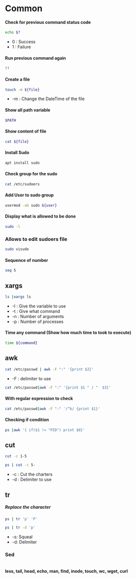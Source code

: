 # Common

#### Check for previous command status code
```sh
echo $?
```
- 0  : Success
- 1 : Failure

#### Run previous command again
```sh
!!
```
#### Create a file
```sh
touch -m ${file}
```
- -m : Change the DateTime of the file
#### Show all path variable
```sh
$PATH
```
#### Show content of file
```sh
cat ${file}
```
#### Install Sudo
```sh
apt install sudo
```
####  Check group for the sudo
```sh
cat /etc/sudoers
```
####  Add User to sudo group
```sh
usermod -aG sudo ${user}
```
####  Display what is allowed to be done
```sh
sudo -l
```
### Allows to edit sudoers file
```sh
sudo visudo
```

#### Sequence of number
```sh
seq 5
```

## xargs
```sh
ls |xargs ls
```
- -I : Give the variable to use
- -t : Give what command 
- -n : Number of arguments
- -p : Number of processes
#### Time any command (Show how much time to took to execute)
```sh
time ${command}
```
## awk
```sh
cat /etc/passwd | awk -F ":" '{print $2}'
```
- -F : delimiter to use

```sh
cat /etc/passwd|awk -F ":" '{print $1 " / "  $3}'
```
#### With regular expression to check
```sh
cat /etc/passwd|awk -F ":" '/^b/ {print $1}'
```
#### Checking if condition
```sh
ps |awk '{ if($1 != "PID") print $0}'
```

## cut
```sh
cut -c 1-5
```
```sh
ps | cut -c 5-
```
- -c : Cut the charters
- -d : Delimiter to use


## tr
##### Replace the character
```sh
ps | tr 'p' 'P'
```
```sh
ps | tr -d 'p'  
```
- -s: Squeal
- -d: Delimiter

### Sed
```sh

```
#### less, tail, head, echo, man, find, inode, touch, wc, wget, curl